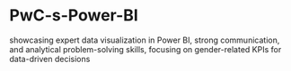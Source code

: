 # PwC-s-Power-BI
showcasing expert data visualization in Power BI, strong communication, and analytical problem-solving skills, focusing on gender-related KPIs for data-driven decisions
